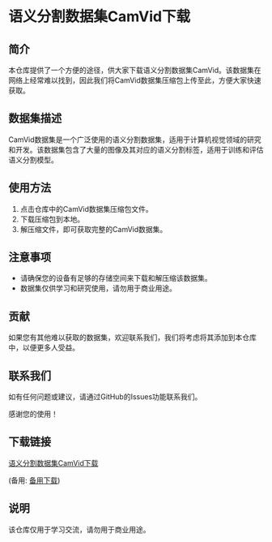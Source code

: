 # 语义分割数据集CamVid下载

## 简介
本仓库提供了一个方便的途径，供大家下载语义分割数据集CamVid。该数据集在网络上经常难以找到，因此我们将CamVid数据集压缩包上传至此，方便大家快速获取。

## 数据集描述
CamVid数据集是一个广泛使用的语义分割数据集，适用于计算机视觉领域的研究和开发。该数据集包含了大量的图像及其对应的语义分割标签，适用于训练和评估语义分割模型。

## 使用方法
1. 点击仓库中的CamVid数据集压缩包文件。
2. 下载压缩包到本地。
3. 解压缩文件，即可获取完整的CamVid数据集。

## 注意事项
- 请确保您的设备有足够的存储空间来下载和解压缩该数据集。
- 数据集仅供学习和研究使用，请勿用于商业用途。

## 贡献
如果您有其他难以获取的数据集，欢迎联系我们，我们将考虑将其添加到本仓库中，以便更多人受益。

## 联系我们
如有任何问题或建议，请通过GitHub的Issues功能联系我们。

感谢您的使用！

## 下载链接
[语义分割数据集CamVid下载]() 

(备用: [备用下载](https://pan.baidu.com/s/179uq8DSgEZMyE_q5pB15Ig?pwd=1234))

## 说明

该仓库仅用于学习交流，请勿用于商业用途。
